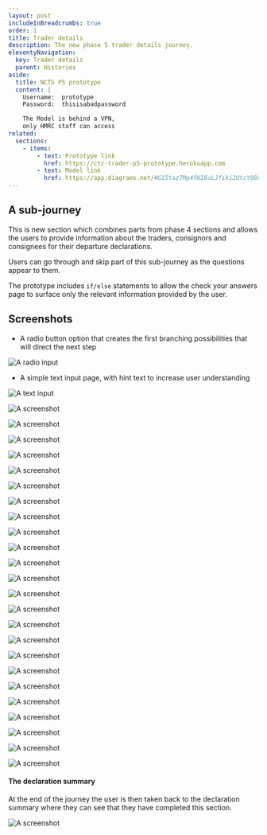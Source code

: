 ```yaml
---
layout: post
includeInBreadcrumbs: true
order: 1
title: Trader details
description: The new phase 5 trader details journey.
eleventyNavigation:
  key: Trader details
  parent: Histories
aside:
  title: NCTS P5 prototype
  content: |
    Username:  prototype
    Password:  thisisabadpassword

    The Model is behind a VPN, 
    only HMRC staff can access
related:
  sections:
    - items:
        - text: Prototype link
          href: https://ctc-trader-p5-prototype.herokuapp.com
        - text: Model link
          href: https://app.diagrams.net/#G15taz7Mp4fHI6uLJfiki2UtcY08oxmCby
---
```


## A sub-journey

This is new section which combines parts from phase 4 sections and allows the users to provide information about the traders, consignors and consignees for their departure declarations.

Users can go through and skip part of this sub-journey as the questions appear to them.

The prototype includes `if/else` statements to allow the check your answers page to surface only the relevant information provided by the user.

## Screenshots

- A radio button option that creates the first branching possibilities that will direct the next step

![A radio input](/assets/trader-details/01-holder-eori.png "The first branching radio input page")
<br>

- A simple text input page, with hint text to increase user understanding

![A text input](/assets/trader-details/02-holder-eori-number.png "The Holder EORI input page")
<br>

![A screenshot](/assets/trader-details/03-holder-name.png "A prototype screenshot")
<br>

![A screenshot](/assets/trader-details/04-holder-address.png "A prototype screenshot")
<br>

![A screenshot](/assets/trader-details/06-error.png "A prototype screenshot")
<br>

![A screenshot](/assets/trader-details/07-contact-name.png "A prototype screenshot")
<br>

![A screenshot](/assets/trader-details/08-contact-number.png "A prototype screenshot")
<br>

![A screenshot](/assets/trader-details/09-representative.png "A prototype screenshot")
<br>

![A screenshot](/assets/trader-details/10-your-eori.png "A prototype screenshot")
<br>

![A screenshot](/assets/trader-details/11-your-name.png "A prototype screenshot")
<br>

![A screenshot](/assets/trader-details/12-your-capacity.png "A prototype screenshot")
<br>

![A screenshot](/assets/trader-details/13-your-number.png "A prototype screenshot")
<br>

![A screenshot](/assets/trader-details/14-reduced-data.png "A prototype screenshot")
<br>

![A screenshot](/assets/trader-details/15-consignor-eori.png "A prototype screenshot")
<br>

![A screenshot](/assets/trader-details/16-consignor-eori-number.png "A prototype screenshot")
<br>

![A screenshot](/assets/trader-details/17-consignor-name.png "A prototype screenshot")
<br>

![A screenshot](/assets/trader-details/18-consignor-address.png "A prototype screenshot")
<br>

![A screenshot](/assets/trader-details/19-consignor-contact.png "A prototype screenshot")
<br>

![A screenshot](/assets/trader-details/20-consignor-contact-name.png "A prototype screenshot")
<br>

![A screenshot](/assets/trader-details/21-consignor-contact-number.png "A prototype screenshot")
<br>

![A screenshot](/assets/trader-details/22-more-consignees.png "A prototype screenshot")
<br>

![A screenshot](/assets/trader-details/23-consignee-eori-known.png "A prototype screenshot")
<br>

![A screenshot](/assets/trader-details/24-consignee-eori.png "A prototype screenshot")
<br>

![A screenshot](/assets/trader-details/25-consignee-name.png "A prototype screenshot")
<br>

![A screenshot](/assets/trader-details/26-consignee-address.png "A prototype screenshot")
<br>

![A screenshot](/assets/trader-details/27-cya.png "A prototype screenshot")
<br>

#### The declaration summary

At the end of the journey the user is then taken back to the declaration summary where they can see that they have completed this section.

![A screenshot](/assets/trader-details/28.png "A screenshot of the declaration summary")
<br>
